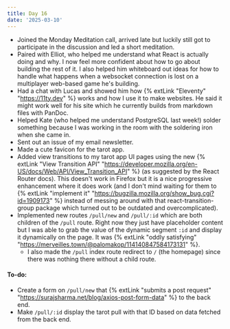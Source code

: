 ```yaml
---
title: Day 16
date: '2025-03-10'
---
```


- Joined the Monday Meditation call, arrived late but luckily still got to participate in the discussion and led a short meditation.
- Paired with Elliot, who helped me understand what React is actually doing and why. I now feel more confident about how to go about building the rest of it. I also helped him whiteboard out ideas for how to handle what happens when a websocket connection is lost on a multiplayer web-based game he's building.
- Had a chat with Lucas and showed him how {% extLink "Eleventy" "https://11ty.dev" %} works and how I use it to make websites. He said it might work well for his site which he currently builds from markdown files with PanDoc.
- Helped Kate (who helped me understand PostgreSQL last week!) solder something because I was working in the room with the soldering iron when she came in.
- Sent out an issue of my email newsletter.
- Made a cute favicon for the tarot app.
- Added view transitions to my tarot app UI pages using the new {% extLink "View Transition API" "https://developer.mozilla.org/en-US/docs/Web/API/View_Transition_API" %} (as suggested by the React Router docs). This doesn't work in Firefox but it is a nice progressive enhancement where it does work (and I don't mind waiting for them to {% extLink "implement it" "https://bugzilla.mozilla.org/show_bug.cgi?id=1909173" %} instead of messing around with that react-transition-group package which turned out to be outdated and overcomplicated).
- Implemented new routes `/pull/new` and `/pull/:id` which are both children of the `/pull` route. Right now they just have placeholder content but I was able to grab the value of the dynamic segment `:id` and display it dynamically on the page. It was {% extLink "oddly satisfying" "https://merveilles.town/@palomakop/114140847584173131" %}.
  - I also made the `/pull` index route redirect to `/` (the homepage) since there was nothing there without a child route.

#### To-do:
- Create a form on `/pull/new` that {% extLink "submits a post request" "https://surajsharma.net/blog/axios-post-form-data" %} to the back end.
- Make `/pull/:id` display the tarot pull with that ID based on data fetched from the back end.

